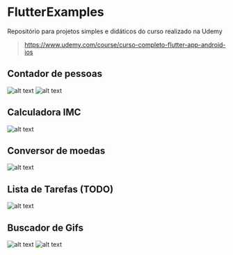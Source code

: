 # FlutterExamples
Repositório para projetos simples e didáticos do curso realizado na Udemy
> https://www.udemy.com/course/curso-completo-flutter-app-android-ios

## Contador de pessoas
![alt text](https://github.com/Gadotti/FlutterExamples/blob/master/contadorpessoas/Print1.png "Contador de Pessoas")
![alt text](https://github.com/Gadotti/FlutterExamples/blob/master/contadorpessoas/Print2.png "Contador de Pessoas")

## Calculadora IMC
![alt text](https://github.com/Gadotti/FlutterExamples/blob/master/calculadoraimc/Print1.png "Calculadora IMC")

## Conversor de moedas
![alt text](https://github.com/Gadotti/FlutterExamples/blob/master/conversormoedas/Print1.png "Conversos de moedas")

## Lista de Tarefas (TODO)
![alt text](https://github.com/Gadotti/FlutterExamples/blob/master/listatarefas/Print1.png "Conversos de moedas")

## Buscador de Gifs
![alt text](https://github.com/Gadotti/FlutterExamples/blob/master/buscadorgifs/Print1.png "Buscador de Gifs")
![alt text](https://github.com/Gadotti/FlutterExamples/blob/master/buscadorgifs/Print2.png "Buscador de Gifs")
